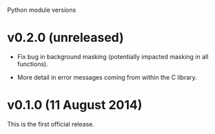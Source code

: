 Python module versions

v0.2.0 (unreleased)
===================

* Fix bug in background masking (potentially impacted masking in all
  functions).

* More detail in error messages coming from within the C library.

v0.1.0 (11 August 2014)
=======================

This is the first official release.

